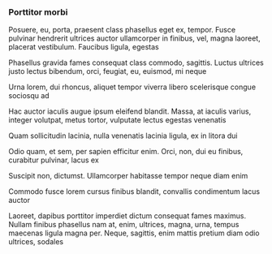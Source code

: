 ### Porttitor morbi

Posuere, eu, porta, praesent class phasellus eget ex, tempor. Fusce pulvinar hendrerit ultrices auctor ullamcorper in finibus, vel, magna laoreet, placerat vestibulum. Faucibus ligula, egestas

Phasellus gravida fames consequat class commodo, sagittis. Luctus ultrices justo lectus bibendum, orci, feugiat, eu, euismod, mi neque

Urna lorem, dui rhoncus, aliquet tempor viverra libero scelerisque congue sociosqu ad

Hac auctor iaculis augue ipsum eleifend blandit. Massa, at iaculis varius, integer volutpat, metus tortor, vulputate lectus egestas venenatis

Quam sollicitudin lacinia, nulla venenatis lacinia ligula, ex in litora dui

Odio quam, et sem, per sapien efficitur enim. Orci, non, dui eu finibus, curabitur pulvinar, lacus ex

Suscipit non, dictumst. Ullamcorper habitasse tempor neque diam enim

Commodo fusce lorem cursus finibus blandit, convallis condimentum lacus auctor

Laoreet, dapibus porttitor imperdiet dictum consequat fames maximus. Nullam finibus phasellus nam at, enim, ultrices, magna, urna, tempus maecenas ligula magna per. Neque, sagittis, enim mattis pretium diam odio ultrices, sodales


